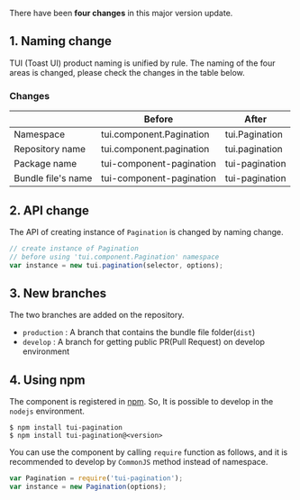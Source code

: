 There have been **four changes** in this major version update.</span>

## 1\. Naming change

TUI (Toast UI) product naming is unified by rule.
The naming of the four areas is changed, please check the changes in the table below.

### Changes

|  | Before | After |
| --- | ------ | ----- |
| Namespace | tui.component.Pagination | tui.Pagination |
| Repository name | tui.component.pagination | tui.pagination |
| Package name | tui-component-pagination | tui-pagination |
| Bundle file's name | tui-component-pagination | tui-pagination |

## 2\. API change

The API of creating instance of `Pagination` is changed by naming change.

``` js
// create instance of Pagination
// before using 'tui.component.Pagination' namespace
var instance = new tui.pagination(selector, options);
```

## 3\. New branches
The two branches are added on the repository.

* `production` : A branch that contains the bundle file folder(`dist`)
* `develop` : A branch for getting public PR(Pull Request) on develop environment

## 4\. Using npm

The component is registered in [npm](https://www.npmjs.com/package/tui-date-picker).
So, It is possible to develop in the `nodejs` environment.

```
$ npm install tui-pagination
$ npm install tui-pagination@<version>
```
You can use the component by calling `require` function as follows, and it is recommended to develop by `CommonJS` method instead of namespace.

``` js
var Pagination = require('tui-pagination');
var instance = new Pagination(options);
```
